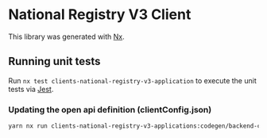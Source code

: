# National Registry V3 Client

This library was generated with [Nx](https://nx.dev).

## Running unit tests

Run `nx test clients-national-registry-v3-application` to execute the unit tests via [Jest](https://jestjs.io).

### Updating the open api definition (clientConfig.json)

```sh
yarn nx run clients-national-registry-v3-applications:codegen/backend-client
```
